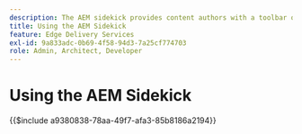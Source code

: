 ```yaml
---
description: ​​The AEM sidekick provides content authors with a toolbar offering context-aware options so that they can edit, preview, and publish their content directly from the pages of your website.
title: Using the AEM Sidekick
feature: Edge Delivery Services
exl-id: 9a833adc-0b69-4f58-94d3-7a25cf774703
role: Admin, Architect, Developer
---
```

# Using the AEM Sidekick

{{$include a9380838-78aa-49f7-afa3-85b8186a2194}}

